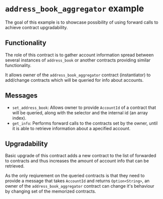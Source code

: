 # `address_book_aggregator` example

The goal of this example is to showcase possibility of using forward calls to achieve contract upgradability.

## Functionality

The role of this contract is to gather account information spread between several instances of `address_book` or another contracts providing similar
functionality.

It allows owner of the `address_book_aggregator` contract (instantiator) to add/change contracts which will be queried for info about accounts.

## Messages 
- `set_address_book`: Allows owner to provide `AccountId` of a contract that will be queried, along with the selector and the internal id (an array index).
- `get_info`: Performs forward calls to the contracts set by the owner, until it is able to retrieve information about a apecified account.

## Upgradability

Basic upgrade of this contract adds a new contract to the list of forwarded to contracts and thus increases the amount of account info that can be retrieved.

As the only reqiurement on the queried contracts is that they need to provide a message that takes `AccountId` and returns `Option<String>`, an owner of
the `address_book_aggregator` contract can change it's behaviour by changing set of the memorized contracts.
